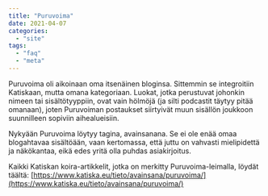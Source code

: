 ```yaml
---
title: "Puruvoima"
date: 2021-04-07
categories: 
  - "site"
tags: 
  - "faq"
  - "meta"
---
```


Puruvoima oli aikoinaan oma itsenäinen bloginsa. Sittemmin se integroitiin Katiskaan, mutta omana kategoriaan. Luokat, jotka perustuvat johonkin nimeen tai sisältötyyppiin, ovat vain hölmöjä (ja silti podcastit täytyy pitää omanaan), joten Puruvoiman postaukset siirtyivät muun sisällön joukkoon suunnilleen sopiviin aihealueisiin.

Nykyään Puruvoima löytyy tagina, avainsanana. Se ei ole enää omaa blogahtavaa sisältöään, vaan kertomassa, että juttu on vahvasti mielipidettä ja näkökantaa, eikä edes yritä olla puhdas asiakirjoitus.

Kaikki Katiskan koira-artikkelit, jotka on merkitty Puruvoima-leimalla, löydät täältä: [https://www.katiska.eu/tieto/avainsana/puruvoima/](https://www.katiska.eu/tieto/avainsana/puruvoima/)

